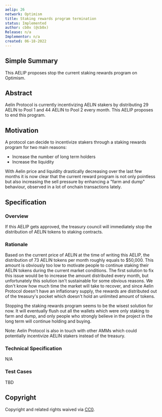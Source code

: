 ```yaml
---
aelip: 26
network: Optimism
title: Staking rewards program termination
status: Implemented
author: cb0x (@cb0x)
Release: n/a
Implementor: n/a
created: 06-18-2022
---
```


## Simple Summary

<!--"If you can't explain it simply, you don't understand it well enough." Simply describe the outcome the proposed changes intends to achieve. This should be non-technical and accessible to a casual community member.-->

This AELIP proposes stop the current staking rewards program on Optimism.

## Abstract

<!--A short (~200 word) description of the proposed change, the abstract should clearly describe the proposed change. This is what *will* be done if the AELIP is implemented, not *why* it should be done or *how* it will be done. If the AELIP proposes deploying a new contract, write, "we propose to deploy a new contract that will do x".-->

Aelin Protocol is currently incentivizing AELIN stakers by distributing 29 AELIN to Pool 1 and 44 AELIN to Pool 2 every month. This AELIP proposes to end this program.

## Motivation

<!--This is the problem statement. This is the *why* of the AELIP. It should clearly explain *why* the current state of the protocol is inadequate.  It is critical that you explain *why* the change is needed, if the AELIP proposes changing how something is calculated, you must address *why* the current calculation is inaccurate or wrong. This is not the place to describe how the AELIP will address the issue!-->

A protocol can decide to incentivize stakers through a staking rewards program for two main reasons:

- Increase the number of long term holders
- Increase the liquidity

With Aelin price and liquidity drastically decreasing over the last few months it is now clear that the current reward program is not only pointless but also increasing the sell pressure by enhancing a "farm and dump" behaviour, observed in a lot of onchain transactions lately.

## Specification

### Overview

<!--This is a high-level overview of *how* the AELIP will solve the problem. The overview should clearly describe how the new feature will be implemented.-->

If this AELIP gets approved, the treasury council will immediately stop the distribution of AELIN tokens to staking contracts.

### Rationale

<!--This is where you explain the reasoning behind how you propose to solve the problem. Why did you propose to implement the change in this way, what were the considerations and trade-offs. The rationale fleshes out what motivated the design and why particular design decisions were made. It should describe alternate designs that were considered and related work. The rationale may also provide evidence of consensus within the community, and should discuss important objections or concerns raised during discussion.-->

Based on the current price of AELIN at the time of writing this AELIP, the distribution of 73 AELIN tokens per month roughly equals to $50,000. This amount is obviously too low to motivate people to continue staking their AELIN tokens during the current market conditions. The first solution to fix this issue would be to increase the amount distributed every month, but unfortunately this solution isn't sustainable for some obvious reasons. We don't know how much time the market will take to recover, and since Aelin Protocol doesn't have an inflationary supply, the rewards are distributed out of the treasury's pocket which doesn't hold an unlimited amount of tokens.

Stopping the staking rewards program seems to be the wisest solution for now. It will eventually flush out all the wallets which were only staking to farm and dump, and only people who strongly believe in the project in the long term will continue holding and buying.

Note: Aelin Protocol is also in touch with other AMMs which could potentially incentivize AELIN stakers instead of the treasury.

### Technical Specification

<!--The technical specification should outline the public API of the changes proposed. That is, changes to any of the interfaces Aelin currently exposes or the creations of new ones.-->

N/A

### Test Cases

<!--Test cases for an implementation are mandatory for AELIPs but can be included with the implementation..-->

TBD

## Copyright

Copyright and related rights waived via [CC0](https://creativecommons.org/publicdomain/zero/1.0/).
